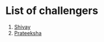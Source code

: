 # List of challengers
1. [Shivay](https://github.com/shivaylamba)
2.  [Prateeksha](https://github.com/prateeksha-tripathy)
